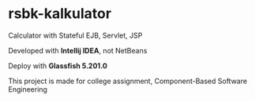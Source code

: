 # rsbk-kalkulator
Calculator with Stateful EJB, Servlet, JSP

Developed with **Intellij IDEA**, not NetBeans

Deploy with **Glassfish 5.201.0**

This project is made for college assignment, Component-Based Software Engineering
